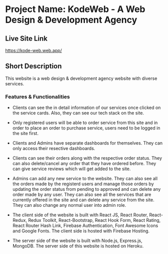# Project Name: KodeWeb - A Web Design & Development Agency


## Live Site Link

<https://kode-web.web.app/>


## Short Description

This website is a web design & development agency website with diverse services.


### Features & Functionalities

* Clients can see the in detail information of our services once clicked on the service cards. Also, they can see our tech stack on the site. 

* Only registered users will be able to order service from this site and in order to place an order to purchase service, users need to be logged in the site first. 

* Clients and Admins have separate dashboards for themselves. They can only access their resective dashboards.

* Clients can see their orders along with the respective order status. They can also delete/cancel any order that they have ordered before. They can give service reviews which will get added to the site.

* Admins can add any new service to the website. They can also see all the orders made by the registerd users and manage those orders by updating the order status from pending to approved and can delete any order made by any user. They can also see all the services that are currently offered in the site and can delete any service from the site. They can also change any normal user into admin role.

* The client side of the website is built with React JS, React Router, React-Redux, Redux Toolkit, React-Bootstrap, React Hook Form, React Rating, React Router Hash Link, Firebase Authentication, Font Awesome Icons and Google Fonts. The client side is hosted with Firebase Hosting. 

* The server side of the website is built with Node.js, Express.js, MongoDB. The server side of this website is hosted on Heroku.